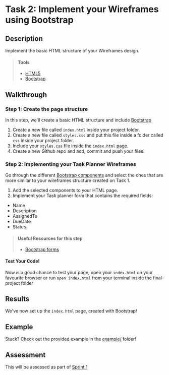 # Task 2:  Implement your Wireframes using Bootstrap

## Description

Implement the basic HTML structure of your Wireframes design.

> #### Tools
> - [HTML5](https://developer.mozilla.org/en-US/docs/Web/Guide/HTML/HTML5)
> - [Bootstrap](https://getbootstrap.com/)
      
    
## Walkthrough

### Step 1: Create the page structure

In this step, we'll create a basic HTML structure and include [Bootstrap](https://getbootstrap.com/docs/4.5/getting-started/introduction/)

1. Create a new file called `index.html` inside your project folder.
2. Create a new file called `styles.css` and put this file inside a folder called `css` inside your project folder.
3. Include your `styles.css` file inside the `index.html` page.
3. Create a new Github repo and add, commit and push your files.

### Step 2: Implementing your Task Planner Wireframes

Go through the different [Bootstrap components](https://getbootstrap.com/docs/4.5/components/alerts/) and select the ones that are more similar 
to your wireframes structure created on Task 1.

1. Add the selected components to your HTML page.
2. Implement your Task planner form that contains the required fields:
* Name
* Description
* AssignedTo
* DueDate
* Status

> #### Useful Resources for this step
> - [Bootstrap forms](https://getbootstrap.com/docs/4.5/components/forms/)


 #### Test Your Code!
 Now is a good chance to test your page, open your `index.html` on your favourite browser or run `open index.html` from your terminal inside the final-project folder

## Results

We've now set up the `index.html` page, created with Bootstrap!

## Example

Stuck? Check out the provided example in the [example/](example/) folder!

## Assessment

This will be assessed as part of [Sprint 1](https://docs.google.com/spreadsheets/d/1X-LhsK5TaDvQZl-YS6XFxemVx3UhHdAY-vRcdR-rt9Q/edit#gid=1164902319) 

